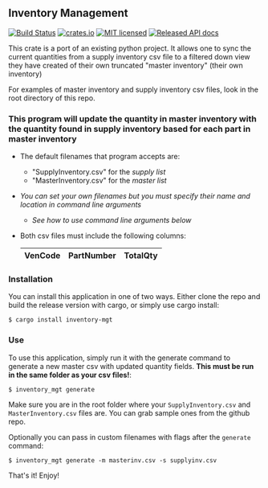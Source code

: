 ## Inventory Management
[![Build Status](https://travis-ci.org/PrismaPhonic/rs-inventory-mgt.svg?branch=master)](https://travis-ci.org/PrismaPhonic/rs-inventory-mgt)
[![crates.io](http://meritbadge.herokuapp.com/inventory-mgt)](https://crates.io/crates/inventory-mgt)
[![MIT licensed](https://img.shields.io/badge/license-MIT-blue.svg)](./LICENSE)
[![Released API docs](https://docs.rs/inventory-mgt/badge.svg)](https://docs.rs/inventory-mgt)

This crate is a port of an existing python project. It allows one to sync the current
quantities from a supply inventory csv file to a filtered down view they have created of their
own truncated "master inventory" (their own inventory)

For examples of master inventory and supply inventory csv files, look in the
root directory of this repo.

### This program will update the quantity in master inventory with the quantity found in supply inventory based for each part in master inventory


- The default filenames that program accepts are:
   - "SupplyInventory.csv" for the _supply list_
   - "MasterInventory.csv" for the _master list_
- _You can set your own filenames but you must specify their name and location in command line arguments_
   - _See how to use command line arguments below_


- Both csv files must include the following columns:

   | VenCode | PartNumber | TotalQty |
   | ------- |:----------:|:--------:|

### Installation

You can install this application in one of two ways.  Either clone the repo and build the
release version with cargo, or simply use cargo install:

```terminal
$ cargo install inventory-mgt
```

### Use

To use this application, simply run it with the generate command to generate a new master csv
with updated quantity fields. **This must be run in the same folder as your csv
files!**:

```terminal
$ inventory_mgt generate
```

Make sure you are in the root folder where your `SupplyInventory.csv` and `MasterInventory.csv`
files are. You can grab sample ones from the github repo.

Optionally you can pass in custom filenames with flags after the `generate` command:

```terminal
$ inventory_mgt generate -m masterinv.csv -s supplyinv.csv
```

That's it! Enjoy!
